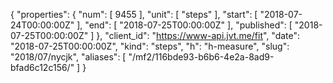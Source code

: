 {
  "properties": {
    "num": [
      9455
    ],
    "unit": [
      "steps"
    ],
    "start": [
      "2018-07-24T00:00:00Z"
    ],
    "end": [
      "2018-07-25T00:00:00Z"
    ],
    "published": [
      "2018-07-25T00:00:00Z"
    ]
  },
  "client_id": "https://www-api.jvt.me/fit",
  "date": "2018-07-25T00:00:00Z",
  "kind": "steps",
  "h": "h-measure",
  "slug": "2018/07/nycjk",
  "aliases": [
    "/mf2/116bde93-b6b6-4e2a-8ad9-bfad6c12c156/"
  ]
}
